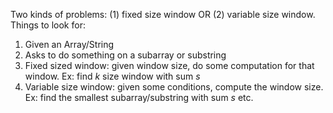 Two kinds of problems: (1) fixed size window OR (2) variable size window. Things to look for:

1. Given an Array/String
2. Asks to do something on a subarray or substring
3. Fixed sized window: given window size, do some computation for that window. Ex: find $k$ size window with sum $s$
4. Variable size window: given some conditions, compute the window size. Ex: find the smallest subarray/substring with sum $s$ etc.